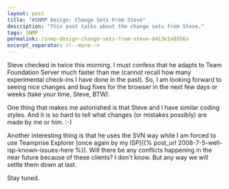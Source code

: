 ```yaml
---
layout: post
title: "#SNMP Design: Change Sets From Steve"
description: "This post talks about the change sets from Steve."
tags: SNMP
permalink: /snmp-design-change-sets-from-steve-d413e1e0956a
excerpt_separator: <!--more-->
---
```

Steve checked in twice this morning. I must confess that he adapts to Team Foundation Server much faster than me (cannot recall how many experimental check-ins I have done in the past). So, I am looking forward to seeing nice changes and bug fixes for the browser in the next few days or weeks (take your time, Steve, BTW).

One thing that makes me astonished is that Steve and I have similar coding styles. And it is so hard to tell what changes (or mistakes possibly) are made by me or him. :-)

Another interesting thing is that he uses the SVN way while I am forced to use Teamprise Explorer [once again by my ISP]({% post_url 2008-7-5-well-isp-known-issues-here %}). Will there be any conflicts happening in the near future because of these clients? I don't know. But any way we will settle them down at last.

Stay tuned.
<!--more-->